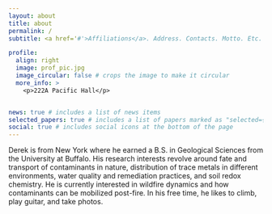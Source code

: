 ```yaml
---
layout: about
title: about
permalink: /
subtitle: <a href='#'>Affiliations</a>. Address. Contacts. Motto. Etc.

profile:
  align: right
  image: prof_pic.jpg
  image_circular: false # crops the image to make it circular
  more_info: >
    <p>222A Pacific Hall</p>


news: true # includes a list of news items
selected_papers: true # includes a list of papers marked as "selected={true}"
social: true # includes social icons at the bottom of the page
---
```


Derek is from New York where he earned a B.S. in Geological Sciences from the University at Buffalo. His research interests revolve around fate and transport of contaminants in nature, distribution of trace metals in different environments, water quality and remediation practices, and soil redox chemistry. He is currently interested in wildfire dynamics and how contaminants can be mobilized post-fire. In his free time, he likes to climb, play guitar, and take photos. 
